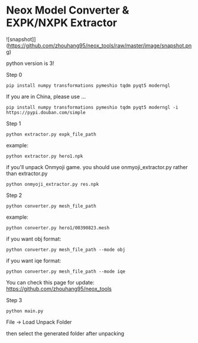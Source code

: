 # Neox Model Converter & EXPK/NXPK Extractor

![snapshot]](https://github.com/zhouhang95/neox_tools/raw/master/image/snapshot.png)

python version is 3!

Step 0
```
pip install numpy transformations pymeshio tqdm pyqt5 moderngl
```
If you are in China, please use ...
```
pip install numpy transformations pymeshio tqdm pyqt5 moderngl -i https://pypi.douban.com/simple
```
Step 1
```
python extractor.py expk_file_path
```
example:
```
python extractor.py hero1.npk
```
if you'll unpack Onmyoji game.
you should use onmyoji_extractor.py rather than extractor.py

```
python onmyoji_extractor.py res.npk
```

Step 2
```
python converter.py mesh_file_path
```
example:
```
python converter.py hero1/00390823.mesh
```
if you want obj format:
```
python converter.py mesh_file_path --mode obj
```
if you want iqe format:
```
python converter.py mesh_file_path --mode iqe
```

You can check this page for update:
https://github.com/zhouhang95/neox_tools

Step 3
```
python main.py
```
File -> Load Unpack Folder


then select the generated folder after unpacking
